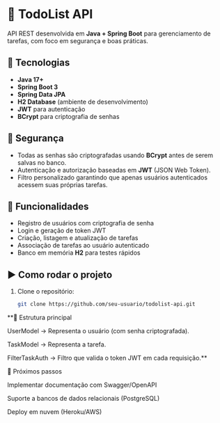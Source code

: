# 📝 TodoList API

API REST desenvolvida em **Java + Spring Boot** para gerenciamento de tarefas, com foco em segurança e boas práticas.

## 🚀 Tecnologias
- **Java 17+**
- **Spring Boot 3**
- **Spring Data JPA**
- **H2 Database** (ambiente de desenvolvimento)
- **JWT** para autenticação
- **BCrypt** para criptografia de senhas

## 🔐 Segurança
- Todas as senhas são criptografadas usando **BCrypt** antes de serem salvas no banco.
- Autenticação e autorização baseadas em **JWT** (JSON Web Token).
- Filtro personalizado garantindo que apenas usuários autenticados acessem suas próprias tarefas.

## 📌 Funcionalidades
- Registro de usuários com criptografia de senha
- Login e geração de token JWT
- Criação, listagem e atualização de tarefas
- Associação de tarefas ao usuário autenticado
- Banco em memória **H2** para testes rápidos

## ▶️ Como rodar o projeto
1. Clone o repositório:
   ```bash
   git clone https://github.com/seu-usuario/todolist-api.git

**📂 Estrutura principal

UserModel → Representa o usuário (com senha criptografada).

TaskModel → Representa a tarefa.

FilterTaskAuth → Filtro que valida o token JWT em cada requisição.**

📌 Próximos passos

Implementar documentação com Swagger/OpenAPI

Suporte a bancos de dados relacionais (PostgreSQL)

Deploy em nuvem (Heroku/AWS)

